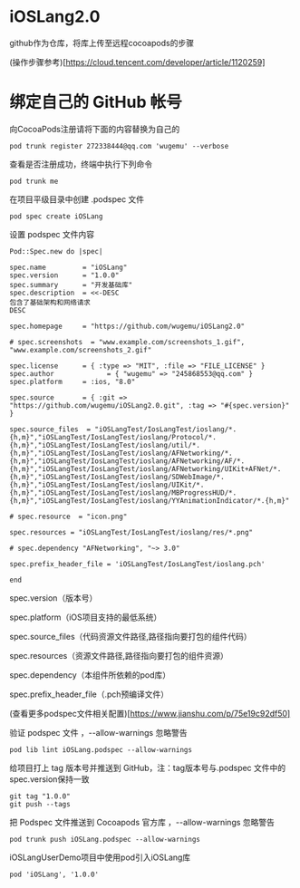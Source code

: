 # iOSLang2.0
github作为仓库，将库上传至远程cocoapods的步骤

(操作步骤参考)[https://cloud.tencent.com/developer/article/1120259]

# 绑定自己的 GitHub 帐号

向CocoaPods注册请将下面的内容替换为自己的

    pod trunk register 272338444@qq.com 'wugemu' --verbose
    
查看是否注册成功，终端中执行下列命令

    pod trunk me
    
在项目平级目录中创建 .podspec 文件

    pod spec create iOSLang
    
设置 podspec 文件内容
    
    Pod::Spec.new do |spec|
    
    spec.name         = "iOSLang" 
    spec.version      = "1.0.0" 
    spec.summary      = "开发基础库"
    spec.description  = <<-DESC
    包含了基础架构和网络请求
    DESC
    
    spec.homepage     = "https://github.com/wugemu/iOSLang2.0"
    
    # spec.screenshots  = "www.example.com/screenshots_1.gif", "www.example.com/screenshots_2.gif"
    
    spec.license      = { :type => "MIT", :file => "FILE_LICENSE" }
    spec.author             = { "wugemu" => "245868553@qq.com" }
    spec.platform     = :ios, "8.0"
    
    spec.source       = { :git => "https://github.com/wugemu/iOSLang2.0.git", :tag => "#{spec.version}" }
    
    spec.source_files  = "iOSLangTest/IosLangTest/ioslang/*.{h,m}","iOSLangTest/IosLangTest/ioslang/Protocol/*.{h,m}","iOSLangTest/IosLangTest/ioslang/util/*.{h,m}","iOSLangTest/IosLangTest/ioslang/AFNetworking/*.{h,m}","iOSLangTest/IosLangTest/ioslang/AFNetworking/AF/*.{h,m}","iOSLangTest/IosLangTest/ioslang/AFNetworking/UIKit+AFNet/*.{h,m}","iOSLangTest/IosLangTest/ioslang/SDWebImage/*.{h,m}","iOSLangTest/IosLangTest/ioslang/UIKit/*.{h,m}","iOSLangTest/IosLangTest/ioslang/MBProgressHUD/*.{h,m}","iOSLangTest/IosLangTest/ioslang/YYAnimationIndicator/*.{h,m}"
    
    # spec.resource  = "icon.png"
    
    spec.resources = "iOSLangTest/IosLangTest/ioslang/res/*.png"
    
    # spec.dependency "AFNetworking", "~> 3.0"
     
    spec.prefix_header_file = 'iOSLangTest/IosLangTest/ioslang.pch'
    
    end
    
spec.version（版本号）

spec.platform（iOS项目支持的最低系统）

spec.source_files（代码资源文件路径,路径指向要打包的组件代码）

spec.resources（资源文件路径,路径指向要打包的组件资源）

spec.dependency（本组件所依赖的pod库）

spec.prefix_header_file（.pch预编译文件）

(查看更多podspec文件相关配置)[https://www.jianshu.com/p/75e19c92df50]

验证 podspec 文件 ，--allow-warnings 忽略警告

    pod lib lint iOSLang.podspec --allow-warnings
    
给项目打上 tag 版本号并推送到 GitHub，注：tag版本号与.podspec 文件中的spec.version保持一致
    
    git tag "1.0.0"
    git push --tags
    
把 Podspec 文件推送到 Cocoapods 官方库 ，--allow-warnings 忽略警告
    
    pod trunk push iOSLang.podspec --allow-warnings
    
iOSLangUserDemo项目中使用pod引入iOSLang库
    
    pod 'iOSLang', '1.0.0'
    
    
